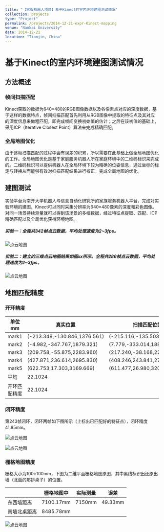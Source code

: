 ```yaml
---
title: "【家服机器人项目】基于Kinect的室内环境建图测试情况"
collection: projects
type: "Project"
permalink: /projects/2014-12-21-expr-Kinect-mapping
venue: "Nankai University"
date: 2014-12-21
location: "Tianjin, China"
---
```


# 基于Kinect的室内环境建图测试情况

## 方法概述

### 帧间扫描匹配

Kinect获取的数据为640*480的RGB图像数据以及各像素点对应的深度数据，基于这样的数据特点，帧间扫描匹配首先利用从RGB图像中提取的特征点及其对应的深度信息来做粗匹配，即完成帧间变换初始值的估计；之后在该初值的基础上，采用ICP（Iterative Closest Point）算法来完成精确匹配。

### 全局地图优化

由于逐帧扫描匹配的过程中会有误差的积累，所以需要在此基础上做全局地图优化的工作。全局地图优化是基于家庭服务机器人所在家庭环境中的二维码标识来完成的。二维码标识可以提供机器人在全局环境下较为精确的位姿信息，通过坐标的标定与转换从而能够有效对扫描匹配结果进行校正，完成全局地图的优化。

## 建图测试

实验平台为南开大学机器人与信息自动化研究所的家族服务机器人平台，完成对实验环境的建图，Kinect可以同时采集分辨率为640$\times$480像素的深度和彩色图像。对同一场景持续测量就可以得到该场景的多幅数据，经过特征点提取、匹配、ICP精确匹配以及全局优化获得环境地图。

##### 实验一：全程共342帧点云数据，平均处理速度为2~3fps。

![点云地图](https://sunqinxuan.github.io/images/project-2014-12-21-img1.PNG)

##### 实验二：建立的三维点云地图结果如图xx所示。全程共286帧点云数据，平均处理速度为2~3fps。

![点云地图](https://sunqinxuan.github.io/images/project-2014-12-21-img2.JPG)

## 地图匹配精度

### 开环精度

| 单位mm       | 真实位置                     | 扫描匹配位置                 | 误差   |
| ------------ | ---------------------------- | ---------------------------- | ------ |
| mark1        | (-213.349,-130.846,1376.561) | (-215.116,-135.503,1366.638) | 11.103 |
| mark2        | (-4.982,-347.767,1879.321)   | (7.779,-333.014,1888.971)    | 21.763 |
| mark3        | (209.758,-55.875,2283.960)   | (217.240,-38.168,2277.944)   | 20.142 |
| mark4        | (427.871,236.614,2695.830)   | (408.246,243.841,2703.902)   | 22.418 |
| mark5        | (622.753,17.303,3169.669)    | (611.477,26.980,3201.453)    | 35.086 |
| 平均         | 22.1024                      |                              |        |
| 开环匹配精度 | 22.1024                      |                              |        |

### 闭环精度

第243帧闭环，闭环两帧如下图所示（上标出已匹配好的特征点），闭环精度41.85mm。

![点云地图](https://sunqinxuan.github.io/images/project-2014-12-21-img3.jpg)

![点云地图](https://sunqinxuan.github.io/images/project-2014-12-21-img4.jpg)

### 栅格地图精度

栅格大小为100$\times$​100mm，下图为二维平面栅格地图原图，其中黑线标识出还原出墙（北面的那排桌子）的位置。

|              | 栅格地图中 | 实际测量 | 误差    |
| ------------ | ---------- | -------- | ------- |
| 东西墙距离   | 7100.17mm  | 7150mm   | 49.33mm |
| 南墙北桌距离 | 8485.78mm  |          |         |

![点云地图](https://sunqinxuan.github.io/images/project-2014-12-21-img5.jpg)



